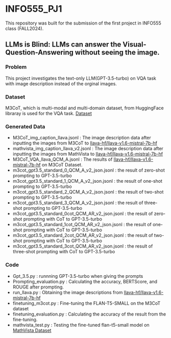 # INFO555_PJ1
This repository was built for the submission of the first project in INFO555 class (FALL2024).

## LLMs is Blind: LLMs can answer the Visual-Question-Answering without seeing the image.
### Problem
This project investigates the text-only LLM(GPT-3.5-turbo) on VQA task with image description instead of the orginal images.
### Dataset
M3CoT, which is multi-modal and multi-domain dataset, from HuggingFace libraray is used for the VQA task. [Dataset](https://huggingface.co/datasets/LightChen2333/M3CoT)

### Generated Data
* M3CoT_img_caption_llava.jsonl : The image description data after inputting the images from M3CoT to [llava-hf/llava-v1.6-mistral-7b-hf](https://huggingface.co/llava-hf/llava-v1.6-mistral-7b-hf)
* mathvista_img_caption_llava_v2.jsonl :  The image description data after inputting the images from MathVista to [llava-hf/llava-v1.6-mistral-7b-hf](https://huggingface.co/llava-hf/llava-v1.6-mistral-7b-hf)
* M3CoT_VQA_llava_QCM_A.jsonl : The results of [llava-hf/llava-v1.6-mistral-7b-hf](https://huggingface.co/llava-hf/llava-v1.6-mistral-7b-hf) on M3CoT Dataset.
* m3cot_gpt3.5_standard_0_QCM_A_v2_json.jsonl : the result of zero-shot prompting to GPT-3.5-turbo
* m3cot_gpt3.5_standard_1_QCM_A_v2_json.jsonl : the result of one-shot prompting to GPT-3.5-turbo
* m3cot_gpt3.5_standard_2_QCM_A_v2_json.jsonl : the result of two-shot prompting to GPT-3.5-turbo
* m3cot_gpt3.5_standard_3_QCM_A_v2_json.jsonl : the result of three-shot prompting to GPT-3.5-turbo
* m3cot_gpt3.5_standard_0cot_QCM_AR_v2_json.jsonl : the result of zero-shot prompting with CoT to GPT-3.5-turbo
* m3cot_gpt3.5_standard_1cot_QCM_AR_v2_json.jsonl : the result of one-shot prompting with CoT to GPT-3.5-turbo
* m3cot_gpt3.5_standard_2cot_QCM_AR_v2_json.jsonl : the result of two-shot prompting with CoT to GPT-3.5-turbo
* m3cot_gpt3.5_standard_3cot_QCM_AR_v2_json.jsonl : the result of three-shot prompting with CoT to GPT-3.5-turbo

### Code
* Gpt_3.5.py : runnning GPT-3.5-turbo when giving the prompts
* Prompting_evaluation.py : Calculating the accuracy, BERTScore, and ROUGE after prompting.
* run_llava.py :  Obtaining the image descriptions from [llava-hf/llava-v1.6-mistral-7b-hf](https://huggingface.co/llava-hf/llava-v1.6-mistral-7b-hf)
* finetuning_m3cot.py : Fine-tuning the FLAN-T5-SMALL on the M3CoT dataset
* finetuning_evaluation.py : Calculating the accuracy of the result from the fine-tuning.
* mathvista_test.py : Testing the fine-tuned flan-t5-small model on [MathVista Dataset](https://huggingface.co/datasets/AI4Math/MathVista)


